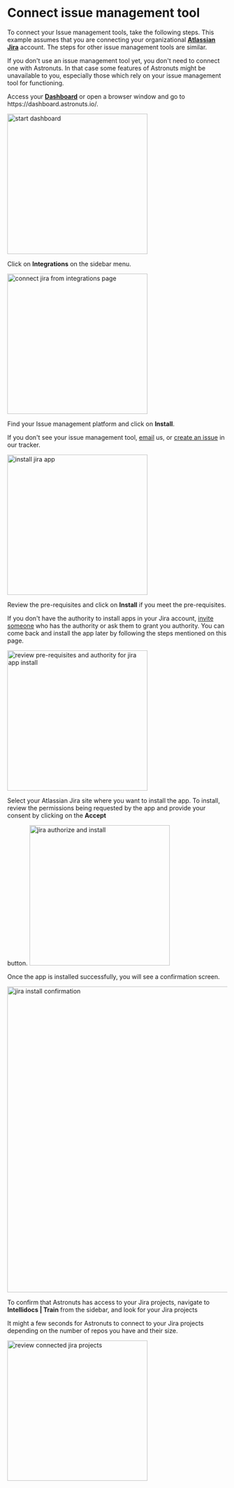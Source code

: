 # Connect issue management tool

To connect your Issue management tools, take the following steps.
This example assumes that you are connecting your organizational **[Atlassian Jira](https://www.atlassian.com/software/jira)** account.
The steps for other issue management tools are similar.

<tip>
    <p>
        If you don't use an issue management tool yet, you don't need to connect one with Astronuts.
        In that case some features of Astronuts might be unavailable to you,
        especially those which rely on your issue management tool for functioning.
    </p>
</tip>

<procedure title="Connect your Jira account" id="connect-jira-account">
    <step>
        <p>Access your <a href="https://dashboard.astronuts.io/"><b>Dashboard</b></a> or open a browser window and go to https://dashboard.astronuts.io/.</p>
    <img src="account-dashboard.png" alt="start dashboard" border-effect="line" width="321" thumbnail="true"/>
    </step>
    <step>
        <p>Click on <b>Integrations</b> on the sidebar menu.</p>
        <img src="integrations-settings.png" alt="connect jira from integrations page" border-effect="line" width="321" thumbnail="true"/>
    </step>
    <step>
        <p>Find your Issue management platform and click on <b>Install</b>.</p>
        <tip>
            <p>
                If you don't see your issue management tool, <a href="mailto:support@astronuts.io">email</a> us,
                or <a href="https://github.com/astronuts-app/astronuts-tracker/issues">create an issue</a> in our tracker.
            </p>
        </tip>
        <img src="install-jira-app.png" alt="install jira app" border-effect="line" width="321" thumbnail="false"/>
    </step>
    <step>
        <p>Review the pre-requisites and click on <b>Install</b> if you meet the pre-requisites.</p>
        <tip>
            <p>
                If you don't have the authority to install apps in your Jira account,
                <a href="Invite-team-members.md">invite someone</a> who has the authority
                or ask them to grant you authority.
                You can come back and install the app later by following the steps mentioned on this page.
            </p>
        </tip>
        <img src="jira-review-pre-requisites.png" alt="review pre-requisites and authority for jira app install" border-effect="line" width="321" thumbnail="true"/>
    </step>
    <step>
        <p>Select your Atlassian Jira site where you want to install the app. To install, review the permissions being requested by the app and provide your consent by clicking on the <b>Accept</b></p> button.
        <img src="jira-install-and-authorize.png" alt="jira authorize and install" border-effect="line" width="321" 
        thumbnail="true"/>
    </step>
    <step>
        <p>Once the app is installed successfully, you will see a confirmation screen. </p>
        <img src="jira-install-success.png" alt="jira install confirmation" border-effect="line" width="700" 
thumbnail="false"/>
    </step>
    <step>
        <p>To confirm that Astronuts has access to your Jira projects, navigate to 
            <b>Intellidocs | Train</b> from the sidebar, and look for your Jira projects</p>
        <tip>
            <p>
                It might a few seconds for Astronuts
                to connect to your Jira projects depending on the number of repos you have and their size.
            </p>
        </tip>
        <img src="review-jira-projects.png" alt="review connected jira projects" border-effect="line" width="321" 
        thumbnail="true"/>
    </step>
</procedure>